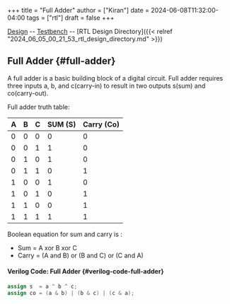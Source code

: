 +++
title = "Full Adder"
author = ["Kiran"]
date = 2024-06-08T11:32:00-04:00
tags = ["rtl"]
draft = false
+++

[Design](<https://github.com/24x7fpga/iVerilog/blob/master/design/full_add/full_add.sv>) -- [Testbench](<https://github.com/24x7fpga/iVerilog/blob/master/tb_design/tb_full_add/tb_full_add.sv>) -- [RTL Design Directory]({{< relref "2024_06_05_00_21_53_rtl_design_directory.md" >}})


## Full Adder {#full-adder}

A full adder is a basic building block of a digital circuit. Full adder requires three inputs a, b, and c(carry-in) to result in two outputs s(sum) and co(carry-out).

Full adder truth table:

| A | B | C | SUM (S) | Carry (Co) |
|---|---|---|---------|------------|
| 0 | 0 | 0 | 0       | 0          |
| 0 | 0 | 1 | 1       | 0          |
| 0 | 1 | 0 | 1       | 0          |
| 0 | 1 | 1 | 0       | 1          |
| 1 | 0 | 0 | 1       | 0          |
| 1 | 0 | 1 | 0       | 1          |
| 1 | 1 | 0 | 0       | 1          |
| 1 | 1 | 1 | 1       | 1          |

Boolean equation for sum and carry is :

-   Sum = A xor B xor C
-   Carry = (A and B) or (B and C) or (C and A)


#### Verilog Code: Full Adder {#verilog-code-full-adder}

```verilog { copy-button="t" }
assign s  = a ^ b ^ c;
assign co = (a & b) | (b & c) | (c & a);
```
